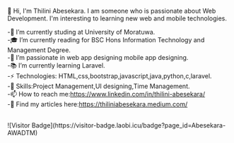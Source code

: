👋 Hi,
I'm Thilini Abesekara. I am someone who is passionate about Web Development.
I'm interesting to learning new web and mobile technologies.

-🏫 I’m currently studing at University of Moratuwa.</br>
-🎓 I’m currently reading for BSC Hons Information Technology and Management Degree.</br>
-💞️ I’m passionate in web app designing mobile app designing.</br>
-📚 I’m currently learning Laravel.</br>
-⚡ Technologies: HTML,css,bootstrap,javascript,java,python,c,laravel.</br>
-🎯 Skills:Project Management,UI designing,Time Management.</br>
-📫 How to reach me:https://www.linkedin.com/in/thilini-abesekara/</br>
-📖 Find my articles here:https://thiliniabesekara.medium.com/</br>

<br>
![Visitor Badge](https://visitor-badge.laobi.icu/badge?page_id=Abesekara-AWADTM)
